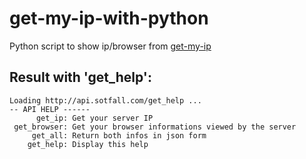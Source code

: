 # get-my-ip-with-python
Python script to show ip/browser from [get-my-ip](https://github.com/flaith-nycd/get-my-ip)

## Result with 'get_help':
```
Loading http://api.sotfall.com/get_help ...
-- API HELP ------
      get_ip: Get your server IP
 get_browser: Get your browser informations viewed by the server
     get_all: Return both infos in json form
    get_help: Display this help
```
